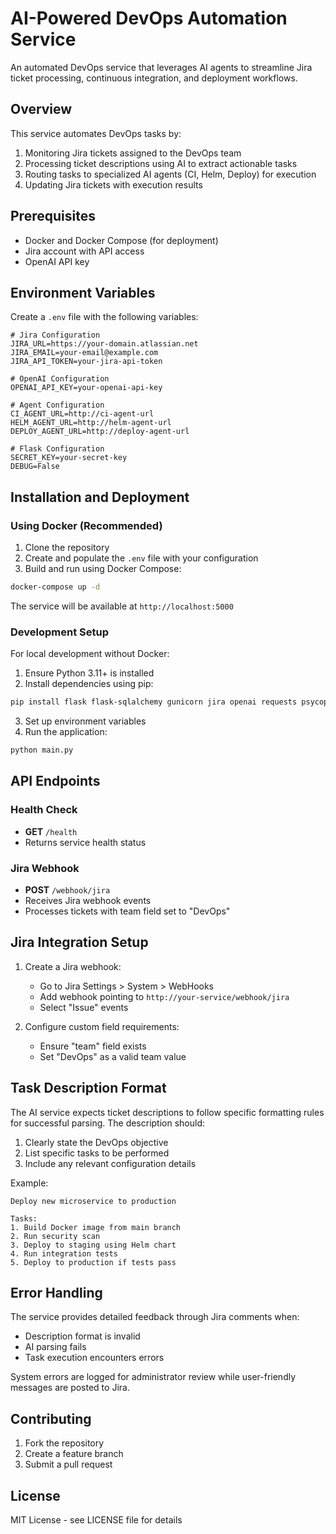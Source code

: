# AI-Powered DevOps Automation Service

An automated DevOps service that leverages AI agents to streamline Jira ticket processing, continuous integration, and deployment workflows.

## Overview

This service automates DevOps tasks by:
1. Monitoring Jira tickets assigned to the DevOps team
2. Processing ticket descriptions using AI to extract actionable tasks
3. Routing tasks to specialized AI agents (CI, Helm, Deploy) for execution
4. Updating Jira tickets with execution results

## Prerequisites

- Docker and Docker Compose (for deployment)
- Jira account with API access
- OpenAI API key

## Environment Variables

Create a `.env` file with the following variables:

```env
# Jira Configuration
JIRA_URL=https://your-domain.atlassian.net
JIRA_EMAIL=your-email@example.com
JIRA_API_TOKEN=your-jira-api-token

# OpenAI Configuration
OPENAI_API_KEY=your-openai-api-key

# Agent Configuration
CI_AGENT_URL=http://ci-agent-url
HELM_AGENT_URL=http://helm-agent-url
DEPLOY_AGENT_URL=http://deploy-agent-url

# Flask Configuration
SECRET_KEY=your-secret-key
DEBUG=False
```

## Installation and Deployment

### Using Docker (Recommended)

1. Clone the repository
2. Create and populate the `.env` file with your configuration
3. Build and run using Docker Compose:
```bash
docker-compose up -d
```

The service will be available at `http://localhost:5000`

### Development Setup

For local development without Docker:

1. Ensure Python 3.11+ is installed
2. Install dependencies using pip:
```bash
pip install flask flask-sqlalchemy gunicorn jira openai requests psycopg2-binary
```
3. Set up environment variables
4. Run the application:
```bash
python main.py
```

## API Endpoints

### Health Check
- **GET** `/health`
- Returns service health status

### Jira Webhook
- **POST** `/webhook/jira`
- Receives Jira webhook events
- Processes tickets with team field set to "DevOps"

## Jira Integration Setup

1. Create a Jira webhook:
   - Go to Jira Settings > System > WebHooks
   - Add webhook pointing to `http://your-service/webhook/jira`
   - Select "Issue" events

2. Configure custom field requirements:
   - Ensure "team" field exists
   - Set "DevOps" as a valid team value

## Task Description Format

The AI service expects ticket descriptions to follow specific formatting rules for successful parsing. The description should:

1. Clearly state the DevOps objective
2. List specific tasks to be performed
3. Include any relevant configuration details

Example:
```
Deploy new microservice to production

Tasks:
1. Build Docker image from main branch
2. Run security scan
3. Deploy to staging using Helm chart
4. Run integration tests
5. Deploy to production if tests pass
```

## Error Handling

The service provides detailed feedback through Jira comments when:
- Description format is invalid
- AI parsing fails
- Task execution encounters errors

System errors are logged for administrator review while user-friendly messages are posted to Jira.

## Contributing

1. Fork the repository
2. Create a feature branch
3. Submit a pull request

## License

MIT License - see LICENSE file for details